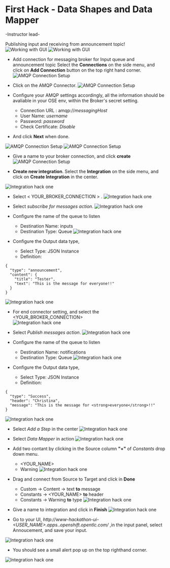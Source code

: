 # First Hack - Data Shapes and Data Mapper
-Instructor lead-

Publishing input and receiving from announcement topic!
![Working with GUI](docs/images/hack-01-01.png)
![Working with GUI](docs/images/hack-01-02.png)

- Add connection for messaging broker for Input queue and announcement topic
Select the **Connections** on the side menu, and click on **Add Connection** button on the top right hand corner.
![AMQP Connection Setup](docs/images/amqp-connection-01.png)

- Click on the AMQP Connector.
![AMQP Connection Setup](docs/images/amqp-connection-02.png)

- Configure your AMQP settings accordingly, all the information should be avaliable in your OSE env, within the Broker's secret setting. 

   	- Connection URL : amqp://*messagingHost* 
   	- User Name: *username*
   	- Password: *password*
   	- Check Certificate: *Disable*

- And click **Next** when done. 

![AMQP Connection Setup](docs/images/amqp-connection-04.png)
![AMQP Connection Setup](docs/images/amqp-connection-03.png)

- Give a name to your broker connection, and click **create** 
![AMQP Connection Setup](docs/images/amqp-connection-05.png)

- **Create new integration**. Select the **Integration** on the side menu, and click on **Create Integration** in the center.

![Integration hack one](docs/images/hackone-integration-01.png)

- Select < YOUR_BROKER_CONNECTION > .
![Integration hack one](docs/images/hackone-integration-02.png)

- Select *subscribe for messages action*. 
![Integration hack one](docs/images/hackone-integration-03.png)

- Configure the name of the queue to listen
	- Destination Name: inputs
	- Destination Type: Queue 
![Integration hack one](docs/images/hackone-integration-04.png)

- Configure the Output data type,  
  	- Select Type: JSON Instance
	- Definition: 
	
```
{
  "type": "announcement",
  "content": {
    "title": "Tester",
    "text": "This is the message for everyone!!"
  }
}
```
![Integration hack one](docs/images/hackone-integration-05.png)

- For end connector setting, and select the <YOUR_BROKER_CONNECTION>   
![Integration hack one](docs/images/hackone-integration-06.png)

- Select *Publish messages action*. 
![Integration hack one](docs/images/hackone-integration-07.png)

- Configure the name of the queue to listen
	- Destination Name: notifications
	- Destination Type: Queue 
![Integration hack one](docs/images/hackone-integration-08.png)

- Configure the Output data type,  
  	- Select Type: JSON Instance
	- Definition: 
	
```
{
  "type": "Success",
  "header": "Christina",
  "message": "This is the message for <strong>everyone</strong>!!"
}
```	
![Integration hack one](docs/images/hackone-integration-09.png)

- Select *Add a Step* in the center
![Integration hack one](docs/images/hackone-integration-10.png)

- Select *Data Mapper* in action
![Integration hack one](docs/images/hackone-integration-12.png)

- Add two contant by clicking in the Source column **"+"** of *Constants* drop down menu. 
	- <YOUR_NAME>
	- Warning 
![Integration hack one](docs/images/hackone-integration-11.png)

- Drag and connect from Source to Target and click in **Done**
	- Custom -> Content -> text **to** message
	- Constants -> <YOUR_NAME>  **to** header
	- Constants -> Warning **to** type 
![Integration hack one](docs/images/hackone-integration-13.png)

- Give a name to integration and click in **Finish**
![Integration hack one](docs/images/hackone-integration-14.png)

- Go to your UI, *http://www-hackathon-ui-<USER_NAME>.apps.<ID>.openshift.opentlc.com/*
,in the input panel, select Annoucement, and save your input.

![Integration hack one](docs/images/hackone-integration-15.png)

- You should see a small alert pop up on the top righthand corner.

![Integration hack one](docs/images/hackone-integration-16.png)